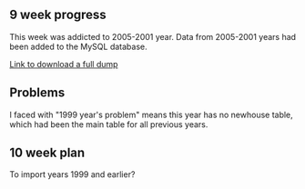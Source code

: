 ## 9 week progress

This week was addicted to 2005-2001 year. Data from 2005-2001 years had been added
to the MySQL database.

[Link to download a full dump](https://www.dropbox.com/s/2923219lwvllkep/dump.sql.zip?dl=0)

## Problems

I faced with "1999 year's problem" means this year has no newhouse table, which had been the main
table for all previous years.

## 10 week plan

To import years 1999 and earlier?
